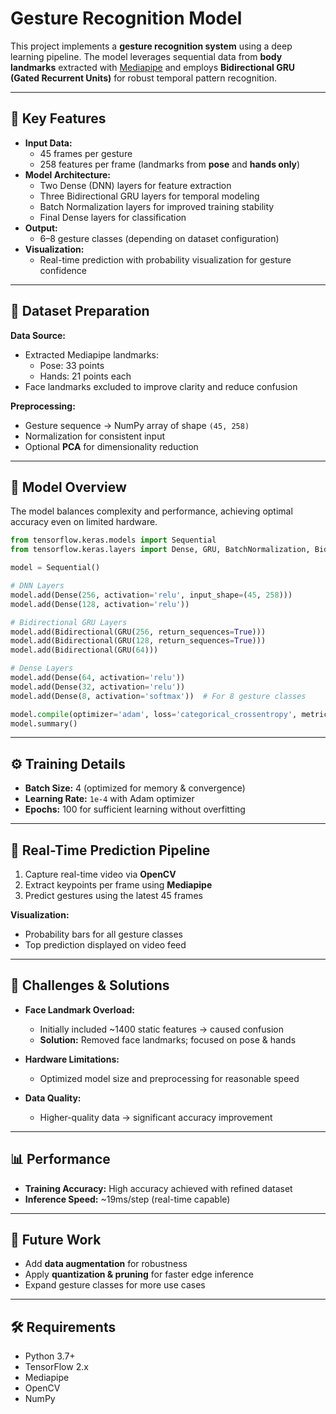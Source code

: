 # Gesture Recognition Model

This project implements a **gesture recognition system** using a deep learning pipeline. The model leverages sequential data from **body landmarks** extracted with [Mediapipe](https://developers.google.com/mediapipe) and employs **Bidirectional GRU (Gated Recurrent Units)** for robust temporal pattern recognition.

---

## 📌 Key Features
- **Input Data:**  
  - 45 frames per gesture  
  - 258 features per frame (landmarks from **pose** and **hands only**)  
- **Model Architecture:**  
  - Two Dense (DNN) layers for feature extraction  
  - Three Bidirectional GRU layers for temporal modeling  
  - Batch Normalization layers for improved training stability  
  - Final Dense layers for classification  
- **Output:**  
  - 6–8 gesture classes (depending on dataset configuration)  
- **Visualization:**  
  - Real-time prediction with probability visualization for gesture confidence  

---

## 📂 Dataset Preparation
**Data Source:**
- Extracted Mediapipe landmarks:  
  - Pose: 33 points  
  - Hands: 21 points each  
- Face landmarks excluded to improve clarity and reduce confusion  

**Preprocessing:**
- Gesture sequence → NumPy array of shape `(45, 258)`  
- Normalization for consistent input  
- Optional **PCA** for dimensionality reduction  

---

## 🧠 Model Overview
The model balances complexity and performance, achieving optimal accuracy even on limited hardware.

```python
from tensorflow.keras.models import Sequential
from tensorflow.keras.layers import Dense, GRU, BatchNormalization, Bidirectional

model = Sequential()

# DNN Layers
model.add(Dense(256, activation='relu', input_shape=(45, 258)))
model.add(Dense(128, activation='relu'))

# Bidirectional GRU Layers
model.add(Bidirectional(GRU(256, return_sequences=True)))
model.add(Bidirectional(GRU(128, return_sequences=True)))
model.add(Bidirectional(GRU(64)))

# Dense Layers
model.add(Dense(64, activation='relu'))
model.add(Dense(32, activation='relu'))
model.add(Dense(8, activation='softmax'))  # For 8 gesture classes

model.compile(optimizer='adam', loss='categorical_crossentropy', metrics=['accuracy'])
model.summary()
```

---

## ⚙️ Training Details

* **Batch Size:** 4 (optimized for memory & convergence)
* **Learning Rate:** `1e-4` with Adam optimizer
* **Epochs:** 100 for sufficient learning without overfitting

---

## 🎥 Real-Time Prediction Pipeline

1. Capture real-time video via **OpenCV**
2. Extract keypoints per frame using **Mediapipe**
3. Predict gestures using the latest 45 frames

**Visualization:**

* Probability bars for all gesture classes
* Top prediction displayed on video feed

---

## 🚧 Challenges & Solutions

* **Face Landmark Overload:**

  * Initially included \~1400 static features → caused confusion
  * **Solution:** Removed face landmarks; focused on pose & hands
* **Hardware Limitations:**

  * Optimized model size and preprocessing for reasonable speed
* **Data Quality:**

  * Higher-quality data → significant accuracy improvement

---

## 📊 Performance

* **Training Accuracy:** High accuracy achieved with refined dataset
* **Inference Speed:** \~19ms/step (real-time capable)

---

## 🔮 Future Work

* Add **data augmentation** for robustness
* Apply **quantization & pruning** for faster edge inference
* Expand gesture classes for more use cases

---

## 🛠 Requirements

* Python 3.7+
* TensorFlow 2.x
* Mediapipe
* OpenCV
* NumPy

